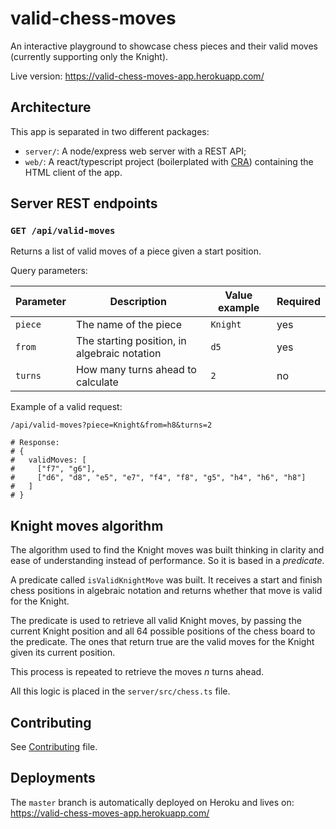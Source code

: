 # valid-chess-moves

An interactive playground to showcase chess pieces and their valid moves (currently supporting only the Knight).

Live version: https://valid-chess-moves-app.herokuapp.com/

## Architecture

This app is separated in two different packages:

- `server/`: A node/express web server with a REST API;
- `web/`: A react/typescript project (boilerplated with [CRA](https://github.com/facebook/create-react-app)) containing the HTML client of the app.

## Server REST endpoints

### `GET /api/valid-moves`

Returns a list of valid moves of a piece given a start position.

Query parameters:

| Parameter | Description                                  | Value example | Required |
| --------- | -------------------------------------------- | ------------- | -------- |
| `piece`   | The name of the piece                        | `Knight`      | yes      |
| `from`    | The starting position, in algebraic notation | `d5`          | yes      |
| `turns`   | How many turns ahead to calculate            | `2`           | no       |

Example of a valid request:

```
/api/valid-moves?piece=Knight&from=h8&turns=2

# Response:
# {
#   validMoves: [
#     ["f7", "g6"],
#     ["d6", "d8", "e5", "e7", "f4", "f8", "g5", "h4", "h6", "h8"]
#   ]
# }
```

## Knight moves algorithm

The algorithm used to find the Knight moves was built thinking in clarity and ease of understanding instead of performance. So it is based in a _predicate_.

A predicate called `isValidKnightMove` was built. It receives a start and finish chess positions in algebraic notation and returns whether that move is valid for the Knight.

The predicate is used to retrieve all valid Knight moves, by passing the current Knight position and all 64 possible positions of the chess board to the predicate. The ones that return true are the valid moves for the Knight given its current position.

This process is repeated to retrieve the moves _n_ turns ahead.

All this logic is placed in the `server/src/chess.ts` file.

## Contributing

See [Contributing](./CONTRIBUTING.md) file.

## Deployments

The `master` branch is automatically deployed on Heroku and lives on: https://valid-chess-moves-app.herokuapp.com/
